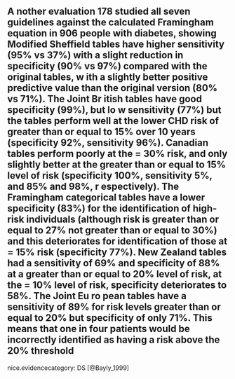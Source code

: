 A nother evaluation 178 studied all seven guidelines against the calculated Framingham equation in 906 people with diabetes, showing Modified Sheffield tables have higher sensitivity (95% vs 37%) with a slight reduction in specificity (90% vs 97%) compared with the original tables, w ith a slightly better positive predictive value than the original version (80% vs 71%). The Joint Br itish tables have good specificity (99%), but lo w sensitivity (77%) but the tables perform well at the lower CHD risk of greater than or equal to 15% over 10 years (specificity 92%, sensitivity 96%). Canadian tables perform poorly at the = 30% risk, and only slightly better at the greater than or equal to 15% level of risk (specificity 100%, sensitivity 5%, and 85% and 98%, r espectively). The Framingham categorical tables have a lower specificity (83%) for the identification of high-risk individuals (although risk is greater than or equal to 27% not greater than or equal to 30%) and this deteriorates for identification of those at = 15% risk (specificity 77%). New Zealand tables had a sensitivity of 69% and specificity of 88% at a greater than or equal to 20% level of risk, at the = 10% level of risk, specificity deteriorates to 58%. The Joint Eu ro pean tables have a sensitivity of 89% for risk levels greater than or equal to 20% but specificity of only 71%. This means that one in four patients would be incorrectly identified as having a risk above the 20% threshold
---
 nice.evidencecategory: DS
[@Bayly_1999]
